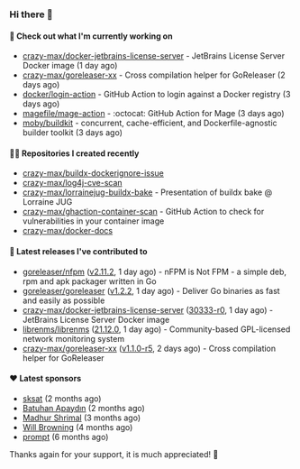 ### Hi there 👋

#### 👷 Check out what I'm currently working on

- [crazy-max/docker-jetbrains-license-server](https://github.com/crazy-max/docker-jetbrains-license-server) - JetBrains License Server Docker image (1 day ago)
- [crazy-max/goreleaser-xx](https://github.com/crazy-max/goreleaser-xx) - Cross compilation helper for GoReleaser (2 days ago)
- [docker/login-action](https://github.com/docker/login-action) - GitHub Action to login against a Docker registry (3 days ago)
- [magefile/mage-action](https://github.com/magefile/mage-action) - :octocat: GitHub Action for Mage (3 days ago)
- [moby/buildkit](https://github.com/moby/buildkit) - concurrent, cache-efficient, and Dockerfile-agnostic builder toolkit (3 days ago)

#### 👨‍💻 Repositories I created recently

- [crazy-max/buildx-dockerignore-issue](https://github.com/crazy-max/buildx-dockerignore-issue)
- [crazy-max/log4j-cve-scan](https://github.com/crazy-max/log4j-cve-scan)
- [crazy-max/lorrainejug-buildx-bake](https://github.com/crazy-max/lorrainejug-buildx-bake) - Presentation of buildx bake @ Lorraine JUG
- [crazy-max/ghaction-container-scan](https://github.com/crazy-max/ghaction-container-scan) - GitHub Action to check for vulnerabilities in your container image
- [crazy-max/docker-docs](https://github.com/crazy-max/docker-docs)

#### 🚀 Latest releases I've contributed to

- [goreleaser/nfpm](https://github.com/goreleaser/nfpm) ([v2.11.2](https://github.com/goreleaser/nfpm/releases/tag/v2.11.2), 1 day ago) - nFPM is Not FPM - a simple deb, rpm and apk packager written in Go
- [goreleaser/goreleaser](https://github.com/goreleaser/goreleaser) ([v1.2.2](https://github.com/goreleaser/goreleaser/releases/tag/v1.2.2), 1 day ago) - Deliver Go binaries as fast and easily as possible
- [crazy-max/docker-jetbrains-license-server](https://github.com/crazy-max/docker-jetbrains-license-server) ([30333-r0](https://github.com/crazy-max/docker-jetbrains-license-server/releases/tag/30333-r0), 1 day ago) - JetBrains License Server Docker image
- [librenms/librenms](https://github.com/librenms/librenms) ([21.12.0](https://github.com/librenms/librenms/releases/tag/21.12.0), 1 day ago) - Community-based GPL-licensed network monitoring system
- [crazy-max/goreleaser-xx](https://github.com/crazy-max/goreleaser-xx) ([v1.1.0-r5](https://github.com/crazy-max/goreleaser-xx/releases/tag/v1.1.0-r5), 2 days ago) - Cross compilation helper for GoReleaser

#### ❤️ Latest sponsors
- [sksat](https://github.com/sksat) (2 months ago)
- [Batuhan Apaydın](https://github.com/developer-guy) (2 months ago)
- [Madhur Shrimal](https://github.com/shrimalmadhur) (3 months ago)
- [Will Browning](https://github.com/willbrowningme) (4 months ago)
- [prompt](https://github.com/pr-mpt) (6 months ago)

Thanks again for your support, it is much appreciated! 🙏
